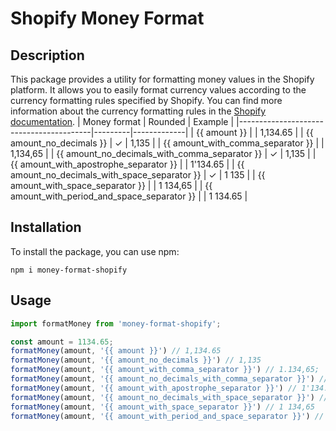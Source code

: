 # Shopify Money Format

## Description

This package provides a utility for formatting money values in the Shopify platform. It allows you to easily format currency values according to the currency formatting rules specified by Shopify. You can find more information about the currency formatting rules in the [Shopify documentation](https://help.shopify.com/en/manual/markets/pricing/currency-formatting).
| Money format                            | Rounded | Example     |
|-----------------------------------------|---------|-------------|
| {{ amount }}                            |         | 1,134.65    |
| {{ amount_no_decimals }}                 | ✓       | 1,135       |
| {{ amount_with_comma_separator }}        |         | 1,134,65    |
| {{ amount_no_decimals_with_comma_separator }} | ✓       | 1,135       |
| {{ amount_with_apostrophe_separator }}   |         | 1'134.65    |
| {{ amount_no_decimals_with_space_separator }} | ✓       | 1 135       |
| {{ amount_with_space_separator }}        |         | 1 134,65    |
| {{ amount_with_period_and_space_separator }} |         | 1 134.65    |

## Installation

To install the package, you can use npm:

```npm i money-format-shopify```

## Usage

```js
import formatMoney from 'money-format-shopify';

const amount = 1134.65;
formatMoney(amount, '{{ amount }}') // 1,134.65
formatMoney(amount, '{{ amount_no_decimals }}') // 1,135
formatMoney(amount, '{{ amount_with_comma_separator }}') // 1.134,65;
formatMoney(amount, '{{ amount_no_decimals_with_comma_separator }}') // 1.135
formatMoney(amount, '{{ amount_with_apostrophe_separator }}') // 1'134.65
formatMoney(amount, '{{ amount_no_decimals_with_space_separator }}') // 1 135
formatMoney(amount, '{{ amount_with_space_separator }}') // 1 134,65
formatMoney(amount, '{{ amount_with_period_and_space_separator }}') // 1 134.65
```
